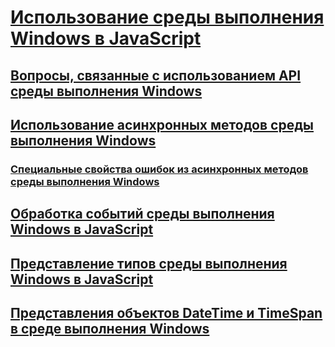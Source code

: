 # [Использование среды выполнения Windows в JavaScript](using-the-windows-runtime-in-javascript.md)
## [Вопросы, связанные с использованием API среды выполнения Windows](considerations-when-using-the-windows-runtime-api.md)
## [Использование асинхронных методов среды выполнения Windows](using-windows-runtime-asynchronous-methods.md)
### [Специальные свойства ошибок из асинхронных методов среды выполнения Windows](special-error-properties-from-asynchronous-windows-runtime-methods.md)
## [Обработка событий среды выполнения Windows в JavaScript](handling-windows-runtime-events-in-javascript.md)
## [Представление типов среды выполнения Windows в JavaScript](javascript-representation-of-windows-runtime-types.md)
## [Представления объектов DateTime и TimeSpan в среде выполнения Windows](windows-runtime-datetime-and-timespan-representations.md)
